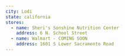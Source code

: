 ```yaml
---
city: Lodi
state: california
stores:
  - name: Sheri's Sonshine Nutrition Center
    address: 6 N. School Street
  - name: Walmart - COMING SOON
    address: 1601 S Lower Sacramento Road
---
```

